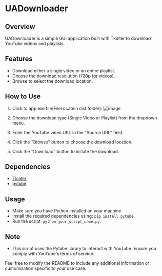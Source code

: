 # UADownloader

## Overview
UADownloader is a simple GUI application built with Tkinter to download YouTube videos and playlists.

## Features
- Download either a single video or an entire playlist.
- Choose the download resolution (720p for videos).
- Browse to select the download location.

## How to Use
1. Click to app.exe file(FileLocatein dist folder):
   ![image](https://github.com/umesh72/UVideo-Download/assets/84169316/5a2adc20-5ec3-49bf-8490-2c1c0a75f55a)

   

3. Choose the download type (Single Video or Playlist) from the dropdown menu.
4. Enter the YouTube video URL in the "Source URL" field.
5. Click the "Browse" button to choose the download location.
6. Click the "Download" button to initiate the download.

## Dependencies
- [Tkinter](https://docs.python.org/3/library/tkinter.html)
- [pytube](https://github.com/nficano/pytube)

## Usage
- Make sure you have Python installed on your machine.
- Install the required dependencies using: `pip install pytube`.
- Run the script: `python your_script_name.py`.

## Note
- This script uses the Pytube library to interact with YouTube. Ensure you comply with YouTube's terms of service.

Feel free to modify the README to include any additional information or customization specific to your use case.
